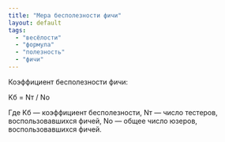 ```yaml
---
title: "Мера бесполезности фичи"
layout: default 
tags:
  - "весёлости"
  - "формула"
  - "полезность"
  - "фичи"
---
```

Коэффициент бесполезности фичи:

Kб = Nт / Nо

  
Где Kб — коэффициент бесполезности, Nт — число тестеров, воспользовавшихся фичей, Nо — общее число юзеров, воспользовавшихся фичей.
